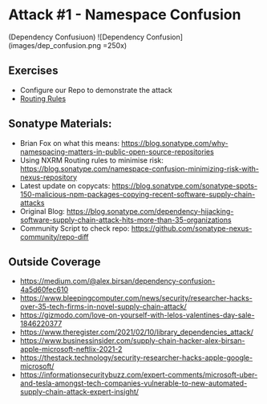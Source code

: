 # Attack #1 - Namespace Confusion 
(Dependency Confusiuon)
![Dependency Confusion](images/dep_confusion.png =250x)

## Exercises
- Configure our Repo to demonstrate the attack
- [Routing Rules](https://help.sonatype.com/repomanager3/repository-management/routing-rules)

## Sonatype Materials:
- Brian Fox on what this means: https://blog.sonatype.com/why-namespacing-matters-in-public-open-source-repositories
- Using NXRM Routing rules to minimise risk: https://blog.sonatype.com/namespace-confusion-minimizing-risk-with-nexus-repository
- Latest update on copycats: https://blog.sonatype.com/sonatype-spots-150-malicious-npm-packages-copying-recent-software-supply-chain-attacks
- Original Blog: https://blog.sonatype.com/dependency-hijacking-software-supply-chain-attack-hits-more-than-35-organizations
- Community Script to check repo: https://github.com/sonatype-nexus-community/repo-diff

## Outside Coverage
- https://medium.com/@alex.birsan/dependency-confusion-4a5d60fec610
- https://www.bleepingcomputer.com/news/security/researcher-hacks-over-35-tech-firms-in-novel-supply-chain-attack/ 
- https://gizmodo.com/love-on-yourself-with-lelos-valentines-day-sale-1846220377
- https://www.theregister.com/2021/02/10/library_dependencies_attack/
- https://www.businessinsider.com/supply-chain-hacker-alex-birsan-apple-microsoft-neftlix-2021-2
- https://thestack.technology/security-researcher-hacks-apple-google-microsoft/
- https://informationsecuritybuzz.com/expert-comments/microsoft-uber-and-tesla-amongst-tech-companies-vulnerable-to-new-automated-supply-chain-attack-expert-insight/
